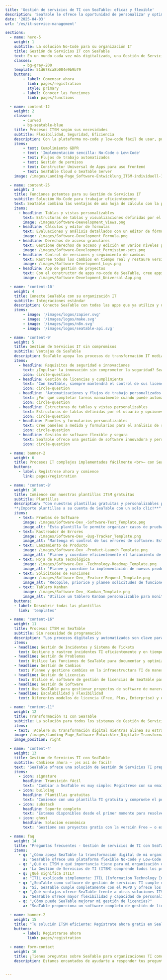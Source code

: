 ```yaml
---
title: 'Gestión de servicios de TI con SeaTable: eficaz y flexible'
description: 'SeaTable le ofrece la oportunidad de personalizar y optimizar su gestión de servicios de TI. Utilice nuestra solución sin código.'
date: '2025-04-03'
url: '/es/it-service-management'

sections:
  - name: hero-5
    weight: 1
    subtitle: La solución No-Code para su organización IT
    title: Gestión de Servicios IT con SeaTable
    text: En un mundo cada vez más digitalizado, una Gestión de Servicios IT (ITSM) eficiente y flexible es esencial para satisfacer las complejas demandas de las organizaciones IT modernas. Con SeaTable, puede diseñar sus procesos ITSM de manera flexible y segura, sin comprometer el cumplimiento ni la innovación.
    classes:
        - bg-gray-200
    template: 51d678ca8b004e9b9b79
    buttons:
        - label: Comenzar ahora
          link: pages/registration
          style: primary
        - label: Conocer las funciones
          link: pages/functions

  - name: content-12
    weight: 2
    classes:
        - curved
        - bg-seatable-blue
    title: Procesos ITSM según sus necesidades
    subtitle: Flexibilidad, Seguridad, Eficiencia
    description: Con la plataforma no-code y low-code fácil de usar, puede mapear sus procesos de Gestión de Servicios IT de manera simple y eficiente. SeaTable ofrece flujos de trabajo personalizables que se integran flexiblemente en sus sistemas existentes, manteniéndolo ágil y bien preparado para desarrollos futuros.
    items:
        - text: Cumplimiento GDPR
        - text: 'Implementación sencilla: No-Code o Low-Code'
        - text: Flujos de trabajo automatizados
        - text: Gestión de permisos
        - text: Constructor Universal de Apps para uso frontend
        - text: SeaTable Cloud o SeaTable Server
    image: /images/Landing-Page_Software-Entwicklung_ITSM-individuell-1.png

  - name: content-25
    weight: 3
    title: Funciones potentes para su Gestión de Servicios IT
    subtitle: Solución No-Code para trabajar eficientemente
    text: SeaTable combina las ventajas de una hoja de cálculo con la potencia de una base de datos y un constructor de apps no-code. Esta combinación permite a los equipos IT gestionar flujos de trabajo y datos complejos de manera eficiente mientras implementan su estrategia IT de forma ágil, haciendo de SeaTable una solución indispensable.
    items:
      - headline: Tablas y vistas personalizables
        text: Estructuras de tablas y visualizaciones definidas por el usuario para una mejor organización de proyectos IT.
        image: /images/Software-Deevelopment_Views.png
      - headline: Cálculos y editor de fórmulas
        text: Evaluaciones y análisis detallados con un editor de fórmulas intuitivo y módulo de estadísticas.
        image: /images/Software-Development_Formula.png
      - headline: Derechos de acceso granulares
        text: Gestione derechos de acceso y edición en varios niveles para máxima seguridad y cumplimiento.
        image: /images/Software-Development_Permission-sets.png
      - headline: Control de versiones y seguimiento de cambios
        text: Rastree todos los cambios en tiempo real y restaure versiones anteriores.
        image: /images/Software-Development_Logs.png
      - headline: App de gestión de proyectos
        text: Con el constructor de apps no-code de SeaTable, cree apps basadas en web sin necesidad de conocimientos de programación. En dicha app de gestión de proyectos, puede controlar exactamente qué datos pueden ver los miembros de su equipo y cómo se visualizan.
        image: /images/Software-Development_Universal-App.png

  - name: 'content-10'
    weight: 4
    title: Conecte SeaTable con su organización IT
    subtitle: Integraciones estándar
    description: Conecte SeaTable con todas las apps que ya utiliza y utilícelo como centro neurálgico para toda su Gestión de Servicios IT.
    items:
        - image: '/images/logos/zapier.svg'
        - image: '/images/logos/make.svg'
        - image: '/images/logos/n8n.svg'
        - image: '/images/logos/seatable-api.svg'

  - name: 'content-9'
    weight: 5
    title: Gestión de Servicios IT sin compromisos
    subtitle: Ventajas de SeaTable
    description: SeaTable apoya los procesos de transformación IT mediante sus opciones de personalización flexibles y flujos de trabajo automatizados. Combinando una potente gestión de datos con un desarrollo de aplicaciones intuitivo, puede digitalizar y automatizar incluso procesos complejos de forma rápida y segura.
    items:
      - headline: Requisitos de seguridad e innovaciones
        text: ¿Impulsar la innovación sin comprometer la seguridad? SeaTable garantiza el cumplimiento de los más altos estándares de seguridad. Gracias a los derechos de acceso granulares y al procesamiento de datos conforme al GDPR, puede diseñar sus procesos IT de forma innovadora sin comprometer la seguridad de los datos.
        icon: circle-question
      - headline: Gestión de licencias y cumplimiento
        text: 'Con SeaTable, siempre mantendrá el control de sus licencias y podrá asegurarse de que su organización permanece siempre conforme. Los flujos de trabajo automatizados ayudan a supervisar y gestionar eficientemente los plazos de las licencias y las políticas de cumplimiento.'
        icon: circle-question
      - headline: 'Automatizaciones y flujos de trabajo personalizados'
        text: ¿Por qué completar tareas manualmente cuando puede automatizarlas? Cree automatizaciones personalizadas para reducir tareas rutinarias, minimizar errores y aumentar la eficiencia.
        icon: circle-question
      - headline: Estructuras de tablas y vistas personalizables
        text: Estructuras de tablas definidas por el usuario y opciones de visualización como tableros Kanban, calendarios y diagramas de Gantt permiten una mejor organización de los procesos de Gestión de Servicios IT.
        icon: circle-question
      - headline: Paneles y formularios personalizables
        text: Cree paneles a medida y formularios para el análisis de requisitos, desarrollo de productos e informes.
        icon: circle-question
      - headline: Gestión de software flexible y segura
        text: SeaTable ofrece una gestión de software innovadora y personalizable que ayuda a las organizaciones IT a optimizar y digitalizar sus procesos ITSM.
        icon: circle-question

  - name: banner-2
    weight: 6
    title: Procesos IT complejos implementados fácilmente <br>– con SeaTable
    buttons:
      - label: Regístrese ahora y comience
        link: pages/registration

  - name: 'content-8'
    weight: 10
    title: Comience con nuestras plantillas ITSM gratuitas
    subtitle: Plantillas
    description: "Con nuestras plantillas gratuitas y personalizables para la Gestión de Servicios TI, puede empezar inmediatamente. Todas las plantillas son ampliables, por lo que pueden adaptarse a los requisitos específicos de su organización de TI:<br><br>
    **¡Importe plantillas a su cuenta de SeaTable con un solo clic!**"
    items:
      - text: Pruebas de Software
        image: /images/Software-Dev_-Software-Test_Template.png
        image_alt: "Esta plantilla le permite organizar casos de prueba, crear planes de prueba y hacer seguimiento de resultados. Se puede ampliar fácilmente con tipos de prueba adicionales."
      - text: Rastreador de Errores
        image: /images/Software-Dev_-Bug-Tracker_Template.png
        image_alt: "Mantenga el control de los errores de software: Esta plantilla le permite reportar errores, priorizarlos y hacer seguimiento en tiempo real de su solución."
      - text: Lanzamiento de Producto
        image: /images/Software-Dev_-Product-Launch_Template.png
        image_alt: "Planee y coordine eficientemente el lanzamiento de nuevos productos. Esta plantilla le ayuda a gestionar tareas, responsabilidades y plazos."
      - text: Hoja de Ruta Tecnológica
        image: /images/Software-Dev_-Technology-Roadmap_Template.png
        image_alt: "Planee y coordine la implementación de nuevos productos. Esta plantilla le ayuda a gestionar tareas, responsabilidades y plazos."
      - text: Solicitudes de Funciones
        image: /images/Software-Dev_-Feature-Request_Template.png
        image_alt: "Recopile, priorice y planee solicitudes de funciones de sus stakeholders. Personalice la plantilla para añadir criterios adicionales."
      - text: Tablero Kanban
        image: /images/Software-Dev_-Kanban_Template.png
        image_alt: "Utilice un tablero Kanban personalizable para monitorear el progreso de proyectos TI y responsabilidades."
    buttons:
    - label: Descubrir todas las plantillas
      link: 'templates'

  - name: "content-16"
    weight: 11
    title: Procesos ITSM en SeaTable
    subtitle: Sin necesidad de programación
    description: "Los procesos digitales y automatizados son clave para el éxito de su TI. SeaTable ofrece todas las funciones para gestionar eficientemente procesos críticos de gestión de servicios."
    items:
    - headline: Gestión de Incidentes y Sistema de Tickets
      text: Gestione y rastree incidentes TI eficientemente y en tiempo real. Utilice flujos de trabajo personalizados para la gestión de fallos y solución rápida de problemas.
    - headline: Gestión de Problemas
      text: Utilice las funciones de SeaTable para documentar y optimizar soluciones, y crear una base de conocimiento.
    - headline: Gestión de Cambios
      text: Planee y gestione cambios en la infraestructura TI de manera estructurada y segura. Los flujos automatizados ayudan a controlar todo el proceso de cambio.
    - headline: Gestión de Licencias
      text: Utilice el software de gestión de licencias de SeaTable para administrarlas eficientemente y garantizar cumplimiento. Organice y supervise datos centralizados para optimizar costos.
    - headline: Gestión de Software
      text: Use SeaTable para gestionar proyectos de software de manera estructurada y transparente.
    - headline: Escalabilidad y Flexibilidad
      text: Diferentes modelos de licencia (Free, Plus, Enterprise) y opciones de despliegue se adaptan a sus necesidades. No requiere tarjeta de crédito para probar la plataforma.

  - name: "content-11"
    weight: 12
    title: Transformación TI con SeaTable
    subtitle: La solución para todos los sistemas de Gestión de Servicios TI
    items:
    - text: ¡Acelere su transformación digital mientras alinea su estrategia TI con los objetivos empresariales! Con SeaTable puede personalizar procesos digitales según sus requisitos específicos.
    image: /images/Landing-Page_Software-Entwickler_Digitale-Transformation-2.png
    image_position: right

  - name: 'content-4'
    weight: 13
    title: Gestión de Servicios TI con SeaTable
    subtitle: Cámbiese ahora – ¡es así de fácil!
    text: 'SeaTable ofrece una solución de Gestión de Servicios TI preparada para el futuro, que combina flexibilidad, seguridad y usabilidad. La plataforma permite implementar rápidamente procesos ITSM.'
    items:
      - icon: signature
        headline: Transición fácil
        text: 'Cambiar a SeaTable es muy simple: Regístrese con su email y comience inmediatamente – sin tarjeta de crédito ni costos ocultos.'
      - icon: building
        headline: Plantillas gratuitas
        text: 'Comience con una plantilla TI gratuita y compruebe el poder de SeaTable. Notará rápidamente cómo mejora su gestión de servicios TI.'
      - icon: substack
        headline: Soporte completo
        text: 'Estamos disponibles desde el primer momento para resolver dudas sobre nuestra herramienta. También ofrecemos paquetes de soporte personalizados.'
      - icon: ghost
        headline: Solución económica
        text: "Gestione sus proyectos gratis con la versión Free – o escale SeaTable según sus necesidades con versiones premium asequibles."

  - name: faq
    weight: 14
    title: "Preguntas frecuentes - Gestión de servicios de TI con SeaTable"
    items:
      - q: '¿Cómo apoya SeaTable la transformación digital de mi organización de TI?'
        a: 'SeaTable ofrece una plataforma flexible No-Code y Low-Code que facilita la adaptación y digitalización de procesos ITSM. Soporta procesos de transformación digital mediante personalización sencilla e integración con sistemas existentes.'
      - q: '¿Qué es ITSM y qué importancia tiene para mi organización de TI?'
        a: 'La Gestión de Servicios de TI (ITSM) comprende todos los procesos y actividades necesarios para proporcionar y administrar servicios tecnológicos a los clientes. Es crucial para la eficiencia y calidad de los servicios TI, permitiendo una gestión estructurada de la infraestructura tecnológica.'
      - q: ¿Qué significa ITIL?
        a: "ITIL explicado simplemente: ITIL (Information Technology Infrastructure Library) es un marco de trabajo para gestionar servicios TI de manera eficiente. Con SeaTable puedes integrar el marco ITIL en tus procesos de gestión de servicios ITSM y adaptarlo flexiblemente para cumplir requisitos específicos, optimizando procesos y mejorando la eficiencia de tus servicios TI."
      - q: "¿SeaTable como software de gestión de servicios TI cumple con el RGPD?"
        a: "Sí, SeaTable cumple completamente con el RGPD y ofrece los más altos estándares de seguridad para proteger datos sensibles en tu infraestructura TI. Nuestros servidores están ubicados exclusivamente en Alemania. La plataforma también incluye funciones de seguridad TI para monitorizar y gestionar permisos de acceso."
      - q: "¿Qué ventajas ofrece SeaTable frente a otras soluciones ITSM como Atlassian?"
        a: "SeaTable ofrece mayor flexibilidad y capacidad de personalización que suites ITSM tradicionales como Atlassian ITSM. Con una plataforma No-Code y Low-Code que no requiere conocimientos de programación, puedes diseñar y optimizar tus procesos TI de manera más eficiente."
      - q: "¿Cómo puede SeaTable mejorar mi gestión de licencias?"
        a: "SeaTable proporciona un software completo de gestión de licencias que simplifica la administración de licencias de software y garantiza el cumplimiento normativo de tu organización. Te ayuda a monitorizar requisitos de licencias y reducir costes. Da el siguiente paso para mejorar tu Gestión de Servicios TI y regístrate ahora gratis en SeaTable. Descubre el futuro de la gestión de servicios con SeaTable - flexible, seguro y totalmente compatible con RGPD."

  - name: banner-2
    weight: 15
    title: "Tu solución ITSM eficiente: Regístrate ahora gratis en SeaTable"
    buttons:
        - label: Registrarse ahora
          link: pages/registration

  - name: form-contact
    weight: 16
    title: ¿Tienes preguntas sobre SeaTable para organizaciones TI como herramienta de gestión de servicios?
    description: Estamos encantados de ayudarte a responder tus preguntas sobre SeaTable como herramienta de Gestión de Servicios TI.


---
```

